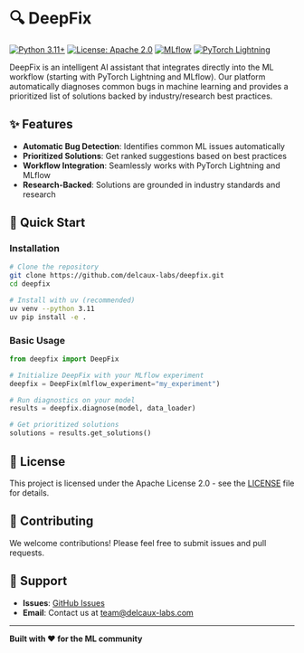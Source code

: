 # 🔍 DeepFix

[![Python 3.11+](https://img.shields.io/badge/python-3.11+-blue.svg)](https://www.python.org/downloads/)
[![License: Apache 2.0](https://img.shields.io/badge/License-Apache%202.0-green.svg)](LICENSE)
[![MLflow](https://img.shields.io/badge/MLflow-3.0+-orange.svg)](https://mlflow.org/)
[![PyTorch Lightning](https://img.shields.io/badge/PyTorch%20Lightning-2.0+-yellow.svg)](https://pytorch-lightning.readthedocs.io/)

DeepFix is an intelligent AI assistant that integrates directly into the ML workflow (starting with PyTorch Lightning and MLflow). Our platform automatically diagnoses common bugs in machine learning and provides a prioritized list of solutions backed by industry/research best practices.

## ✨ Features

- **Automatic Bug Detection**: Identifies common ML issues automatically
- **Prioritized Solutions**: Get ranked suggestions based on best practices
- **Workflow Integration**: Seamlessly works with PyTorch Lightning and MLflow
- **Research-Backed**: Solutions are grounded in industry standards and research

## 🚀 Quick Start

### Installation

```bash
# Clone the repository
git clone https://github.com/delcaux-labs/deepfix.git
cd deepfix

# Install with uv (recommended)
uv venv --python 3.11
uv pip install -e .
```

### Basic Usage

```python
from deepfix import DeepFix

# Initialize DeepFix with your MLflow experiment
deepfix = DeepFix(mlflow_experiment="my_experiment")

# Run diagnostics on your model
results = deepfix.diagnose(model, data_loader)

# Get prioritized solutions
solutions = results.get_solutions()
```

## 📝 License

This project is licensed under the Apache License 2.0 - see the [LICENSE](LICENSE) file for details.

## 🤝 Contributing

We welcome contributions! Please feel free to submit issues and pull requests.

## 📧 Support

- **Issues**: [GitHub Issues](https://github.com/delcaux-labs/deepfix/issues)
- **Email**: Contact us at team@delcaux-labs.com

---

**Built with ❤️ for the ML community**